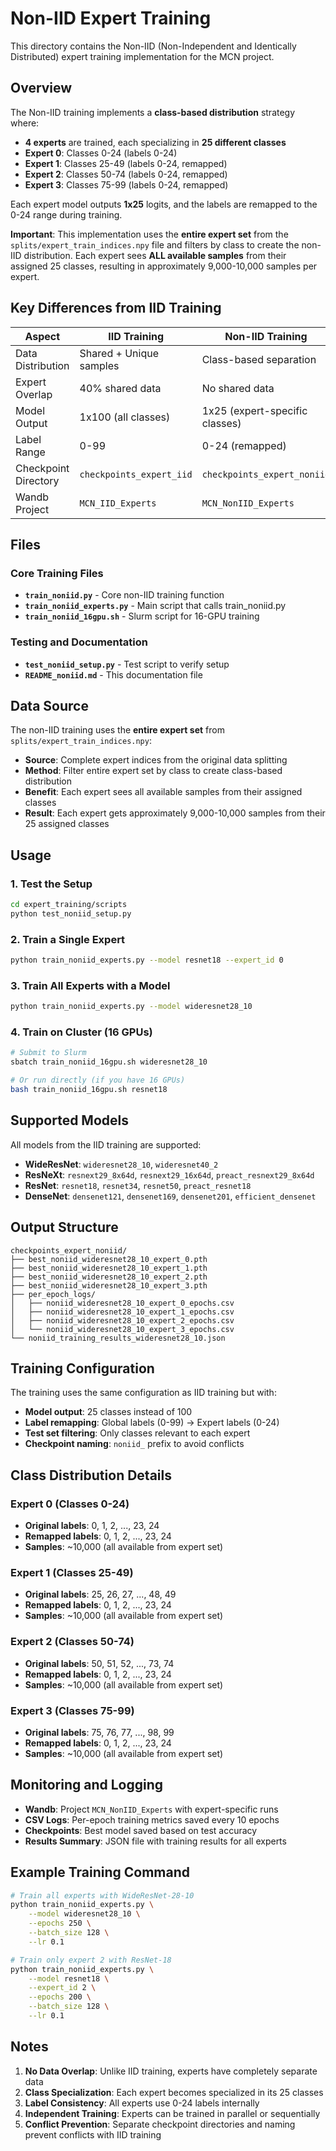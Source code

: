 # Non-IID Expert Training

This directory contains the Non-IID (Non-Independent and Identically Distributed) expert training implementation for the MCN project.

## Overview

The Non-IID training implements a **class-based distribution** strategy where:
- **4 experts** are trained, each specializing in **25 different classes**
- **Expert 0**: Classes 0-24 (labels 0-24)
- **Expert 1**: Classes 25-49 (labels 0-24, remapped)
- **Expert 2**: Classes 50-74 (labels 0-24, remapped)
- **Expert 3**: Classes 75-99 (labels 0-24, remapped)

Each expert model outputs **1x25** logits, and the labels are remapped to the 0-24 range during training.

**Important**: This implementation uses the **entire expert set** from the `splits/expert_train_indices.npy` file and filters by class to create the non-IID distribution. Each expert sees **ALL available samples** from their assigned 25 classes, resulting in approximately 9,000-10,000 samples per expert.

## Key Differences from IID Training

| Aspect | IID Training | Non-IID Training |
|--------|--------------|------------------|
| Data Distribution | Shared + Unique samples | Class-based separation |
| Expert Overlap | 40% shared data | No shared data |
| Model Output | 1x100 (all classes) | 1x25 (expert-specific classes) |
| Label Range | 0-99 | 0-24 (remapped) |
| Checkpoint Directory | `checkpoints_expert_iid` | `checkpoints_expert_noniid` |
| Wandb Project | `MCN_IID_Experts` | `MCN_NonIID_Experts` |

## Files

### Core Training Files
- **`train_noniid.py`** - Core non-IID training function
- **`train_noniid_experts.py`** - Main script that calls train_noniid.py
- **`train_noniid_16gpu.sh`** - Slurm script for 16-GPU training

### Testing and Documentation
- **`test_noniid_setup.py`** - Test script to verify setup
- **`README_noniid.md`** - This documentation file

## Data Source

The non-IID training uses the **entire expert set** from `splits/expert_train_indices.npy`:
- **Source**: Complete expert indices from the original data splitting
- **Method**: Filter entire expert set by class to create class-based distribution
- **Benefit**: Each expert sees all available samples from their assigned classes
- **Result**: Each expert gets approximately 9,000-10,000 samples from their 25 assigned classes

## Usage

### 1. Test the Setup
```bash
cd expert_training/scripts
python test_noniid_setup.py
```

### 2. Train a Single Expert
```bash
python train_noniid_experts.py --model resnet18 --expert_id 0
```

### 3. Train All Experts with a Model
```bash
python train_noniid_experts.py --model wideresnet28_10
```

### 4. Train on Cluster (16 GPUs)
```bash
# Submit to Slurm
sbatch train_noniid_16gpu.sh wideresnet28_10

# Or run directly (if you have 16 GPUs)
bash train_noniid_16gpu.sh resnet18
```

## Supported Models

All models from the IID training are supported:
- **WideResNet**: `wideresnet28_10`, `wideresnet40_2`
- **ResNeXt**: `resnext29_8x64d`, `resnext29_16x64d`, `preact_resnext29_8x64d`
- **ResNet**: `resnet18`, `resnet34`, `resnet50`, `preact_resnet18`
- **DenseNet**: `densenet121`, `densenet169`, `densenet201`, `efficient_densenet`

## Output Structure

```
checkpoints_expert_noniid/
├── best_noniid_wideresnet28_10_expert_0.pth
├── best_noniid_wideresnet28_10_expert_1.pth
├── best_noniid_wideresnet28_10_expert_2.pth
├── best_noniid_wideresnet28_10_expert_3.pth
├── per_epoch_logs/
│   ├── noniid_wideresnet28_10_expert_0_epochs.csv
│   ├── noniid_wideresnet28_10_expert_1_epochs.csv
│   ├── noniid_wideresnet28_10_expert_2_epochs.csv
│   └── noniid_wideresnet28_10_expert_3_epochs.csv
└── noniid_training_results_wideresnet28_10.json
```

## Training Configuration

The training uses the same configuration as IID training but with:
- **Model output**: 25 classes instead of 100
- **Label remapping**: Global labels (0-99) → Expert labels (0-24)
- **Test set filtering**: Only classes relevant to each expert
- **Checkpoint naming**: `noniid_` prefix to avoid conflicts

## Class Distribution Details

### Expert 0 (Classes 0-24)
- **Original labels**: 0, 1, 2, ..., 23, 24
- **Remapped labels**: 0, 1, 2, ..., 23, 24
- **Samples**: ~10,000 (all available from expert set)

### Expert 1 (Classes 25-49)
- **Original labels**: 25, 26, 27, ..., 48, 49
- **Remapped labels**: 0, 1, 2, ..., 23, 24
- **Samples**: ~10,000 (all available from expert set)

### Expert 2 (Classes 50-74)
- **Original labels**: 50, 51, 52, ..., 73, 74
- **Remapped labels**: 0, 1, 2, ..., 23, 24
- **Samples**: ~10,000 (all available from expert set)

### Expert 3 (Classes 75-99)
- **Original labels**: 75, 76, 77, ..., 98, 99
- **Remapped labels**: 0, 1, 2, ..., 23, 24
- **Samples**: ~10,000 (all available from expert set)

## Monitoring and Logging

- **Wandb**: Project `MCN_NonIID_Experts` with expert-specific runs
- **CSV Logs**: Per-epoch training metrics saved every 10 epochs
- **Checkpoints**: Best model saved based on test accuracy
- **Results Summary**: JSON file with training results for all experts

## Example Training Command

```bash
# Train all experts with WideResNet-28-10
python train_noniid_experts.py \
    --model wideresnet28_10 \
    --epochs 250 \
    --batch_size 128 \
    --lr 0.1

# Train only expert 2 with ResNet-18
python train_noniid_experts.py \
    --model resnet18 \
    --expert_id 2 \
    --epochs 200 \
    --batch_size 128 \
    --lr 0.1
```

## Notes

1. **No Data Overlap**: Unlike IID training, experts have completely separate data
2. **Class Specialization**: Each expert becomes specialized in its 25 classes
3. **Label Consistency**: All experts use 0-24 labels internally
4. **Independent Training**: Experts can be trained in parallel or sequentially
5. **Conflict Prevention**: Separate checkpoint directories and naming prevent conflicts with IID training
